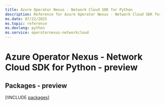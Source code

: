 ```yaml
---
title: Azure Operator Nexus - Network Cloud SDK for Python
description: Reference for Azure Operator Nexus - Network Cloud SDK for Python
ms.date: 07/22/2025
ms.topic: reference
ms.devlang: python
ms.service: operatornexus-networkcloud
---
```

# Azure Operator Nexus - Network Cloud SDK for Python - preview
## Packages - preview
[!INCLUDE [packages](operator-nexus---network-cloud-index.md)]